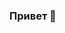 ### Привет 👋

<!--
**bessarabovaos/bessarabovaos** is a ✨ _special_ ✨ repository because its `README.md` (this file) appears on your GitHub profile.

Here are some ideas to get you started:
### https://drive.google.com/drive/folders/1ev5roQ2WGnQiQQVY-Q8kRlcagS3Qm8qA?usp=sharing
